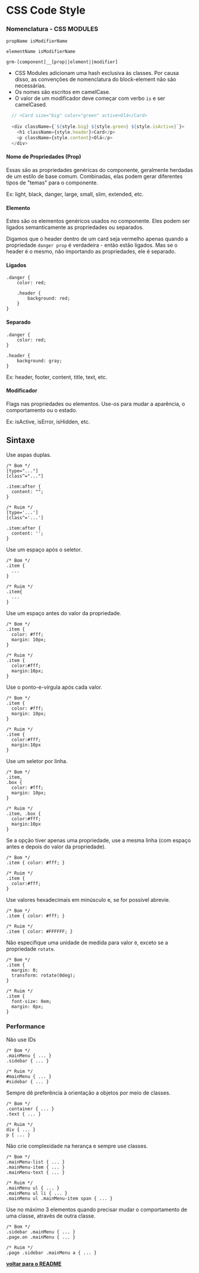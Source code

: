 # CSS Code Style

### Nomenclatura - CSS MODULES

`propName isModifierName`

`elementName isModifierName`

`grm-[component]__[prop||element||modifier]`

- CSS Modules adicionam uma hash exclusiva às classes. Por causa disso, as convenções de nomenclatura do block-element não são necessárias.
- Os nomes são escritos em camelCase.
- O valor de um modificador deve começar com verbo `is` e ser camelCased.

```js
  // <Card size="big" color="green" active>Olá</Card>
  
  <div className={`${style.big} ${style.green} ${style.isActive}`}>
    <h1 className={style.header}>Card</p>
    <p className={style.content}>Olá</p>
  </div>
```


#### Nome de Propriedades (Prop)

Essas são as propriedades genéricas do componente, geralmente herdadas de um estilo de base comum. Combinadas, elas podem gerar diferentes tipos de "temas" para o componente.

Ex: light, black, danger, large, small, slim, extended, etc.

#### Elemento

Estes são os elementos genéricos usados ​​no componente. Eles podem ser ligados semanticamente as propriedades ou separados.

Digamos que o header dentro de um card seja vermelho apenas quando a propriedade `danger prop` é verdadeira - então estão ligados. Mas se o header é o mesmo, não importando as propriedades, ele é separado.

#### Ligados
```
.danger {
    color: red;
    
    .header {
        background: red;
    }
}
```

#### Separado
```
.danger {
    color: red;
}

.header {
    background: gray;
}
```

Ex: header, footer, content, title, text, etc.

#### Modificador

Flags nas propriedades ou elementos. Use-os para mudar a aparência, o comportamento ou o estado.

Ex: isActive, isError, isHidden, etc.


## Sintaxe

Use aspas duplas.

```
/* Bom */
[type="..."]
[class^="..."]

.item:after {
  content: "";
}

/* Ruim */
[type='...']
[class^='...']

.item:after {
  content: '';
}
```

Use um espaço após o seletor.

```
/* Bom */
.item {
  ...
}

/* Ruim */
.item{
  ...
}
```

Use um espaço antes do valor da propriedade.

```
/* Bom */
.item {
  color: #fff;
  margin: 10px;
}

/* Ruim */
.item {
  color:#fff;
  margin:10px;
}
```

Use o ponto-e-vírgula após cada valor.

```
/* Bom */
.item {
  color: #fff;
  margin: 10px;
}

/* Ruim */
.item {
  color:#fff;
  margin:10px
}
```

Use um seletor por linha.

```
/* Bom */
.item,
.box {
  color: #fff;
  margin: 10px;
}

/* Ruim */
.item, .box {
  color:#fff;
  margin:10px
}
```

Se a opção tiver apenas uma propriedade, use a mesma linha (com espaço antes e depois do valor da propriedade).

```
/* Bom */
.item { color: #fff; }

/* Ruim */
.item {
  color:#fff;
}
```

Use valores hexadecimais em minúsculo e, se for possível abrevie.

```
/* Bom */
.item { color: #fff; }

/* Ruim */
.item { color: #FFFFFF; }
```

Não especifique uma unidade de medida para valor `0`, exceto se a propriedade `rotate`.

```
/* Bom */
.item {
  margin: 0;
  transform: rotate(0deg);
}

/* Ruim */
.item {
  font-size: 0em;
  margin: 0px;
}
```

### Performance

Não use IDs

```
/* Bom */
.mainMenu { ... }
.sidebar { ... }

/* Ruim */
#mainMenu { ... }
#sidebar { ... }
```

Sempre dê preferência à orientação a objetos por meio de classes.

```
/* Bom */
.container { ... }
.text { ... }

/* Ruim */
div { ... }
p { ... }
```

Não crie complexidade na herança e sempre use classes.

```
/* Bom */
.mainMenu-list { ... }
.mainMenu-item { ... }
.mainMenu-text { ... }

/* Ruim */
.mainMenu ul { ... }
.mainMenu ul li { ... }
.mainMenu ul .mainMenu-item span { ... }
```


Use no máximo 3 elementos quando precisar mudar o comportamento de uma classe, através de outra classe.

```
/* Bom */
.sidebar .mainMenu { ... }
.page.on .mainMenu { ... }

/* Ruim */
.page .sidebar .mainMenu a { ... }
```

**[voltar para o README](../README.md#Manual)**
